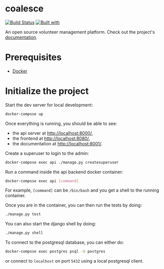 # coalesce

[![Build Status](https://travis-ci.org/FederationOfTech/coalesce.svg?branch=master)](https://travis-ci.org/FederationOfTech/coalesce)
[![Built with](https://img.shields.io/badge/Built_with-Cookiecutter_Django_Rest-F7B633.svg)](https://github.com/agconti/cookiecutter-django-rest)

An open source volunteer management platform. Check out the project's [documentation](http://FederationOfTech.github.io/coalesce/).

# Prerequisites

- [Docker](https://docs.docker.com/docker-for-mac/install/)

# Initialize the project

Start the dev server for local development:

```bash
docker-compose up
```

Once everything is running, you should be able to see:

 - the api server at [http://localhost:8000/](http://localhost:8000/),
 - the frontend at [http://localhost:8080/](http://localhost:8080/),
 - the documentation at [http://localhost:8001/](http://localhost:8001/).

Create a superuser to login to the admin:

```bash
docker-compose exec api ./manage.py createsuperuser
```

Run a command inside the api backend docker container:

```bash
docker-compose exec api [command]
```

For example, `[command]` can be `/bin/bash` and you get a shell to the running container.

Once you are in the container, you can then run the tests by doing:

```bash
./manage.py test
```

You can also start the django shell by doing:

```bash
./manage.py shell
```

To connect to the postgresql database, you can either do:

```bash
docker-compose exec postgres psql -U postgres
```

or connect to `localhost` on port `5432` using a local postgresql client.
